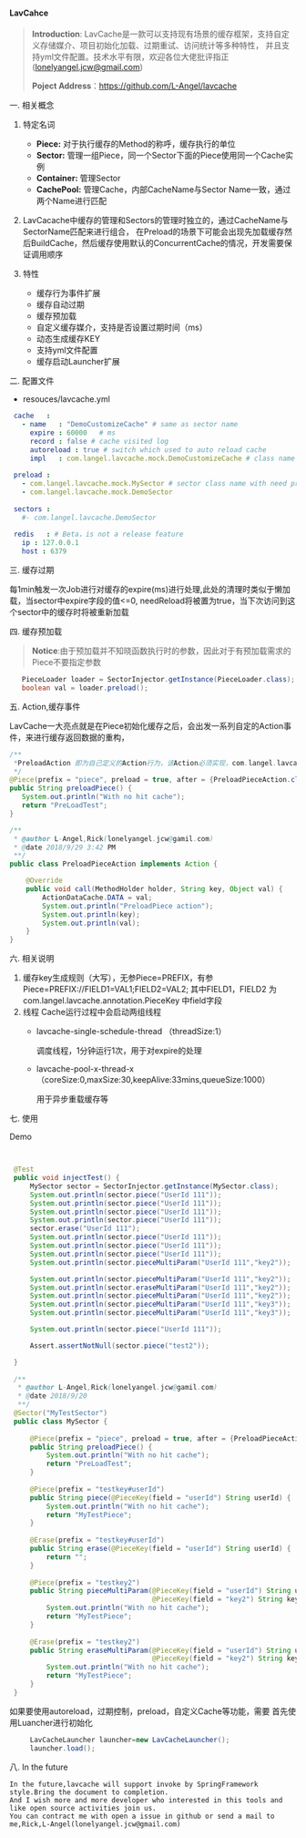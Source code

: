 #### LavCahce


> **Introduction**:  LavCache是一款可以支持现有场景的缓存框架，支持自定义存储媒介、项目初始化加载、过期重试、访问统计等多种特性，
> 并且支持yml文件配置。技术水平有限，欢迎各位大佬批评指正([lonelyangel.jcw@gmail.com](mailto:lonelyangel.jcw@gmail.com))
> 
> **Poject Address**：https://github.com/L-Angel/lavcache

一. 相关概念
  1. 特定名词
 
     - **Piece:** 对于执行缓存的Method的称呼，缓存执行的单位
     - **Sector:** 管理一组Piece，同一个Sector下面的Piece使用同一个Cache实例
     - **Container:** 管理Sector 
     - **CachePool:** 管理Cache，内部CacheName与Sector Name一致，通过两个Name进行匹配
  2. LavCacache中缓存的管理和Sectors的管理时独立的，通过CacheName与SectorName匹配来进行组合，
    在Preload的场景下可能会出现先加载缓存然后BuildCache，然后缓存使用默认的ConcurrentCache的情况，开发需要保证调用顺序
  3. 特性
     
     - 缓存行为事件扩展
     - 缓存自动过期
     - 缓存预加载
     - 自定义缓存媒介，支持是否设置过期时间（ms）
     - 动态生成缓存KEY
     - 支持yml文件配置
     - 缓存启动Launcher扩展
     
二. 配置文件
    
  * resouces/lavcache.yml
   ```yaml
    cache   :
      - name   : "DemoCustomizeCache" # same as sector name
        expire : 60000   # ms
        record : false # cache visited log
        autoreload : true # switch which used to auto reload cache
        impl   : com.langel.lavcache.mock.DemoCustomizeCache # class name with implement Cache interface.
    
    preload :
      - com.langel.lavcache.mock.MySector # sector class name with need preload
      - com.langel.lavcache.mock.DemoSector
    
    sectors :
      #- com.langel.lavcache.DemoSector
    
    redis   : # Beta，is not a release feature
      ip : 127.0.0.1
      host : 6379
   ```
  
三. 缓存过期

  每1min触发一次Job进行对缓存的expire(ms)进行处理,此处的清理时类似于懒加载，当sector中expire字段的值<=0,
  needReload将被置为true，当下次访问到这个sector中的缓存时将被重新加载  

四. 缓存预加载

   > **Notice**:由于预加载并不知晓函数执行时的参数，因此对于有预加载需求的Piece不要指定参数 
   
   ```java
      PieceLoader loader = SectorInjector.getInstance(PieceLoader.class);
      boolean val = loader.preload();
   ```
 
五. Action,缓存事件
    
   LavCache一大亮点就是在Piece初始化缓存之后，会出发一系列自定的Action事件，来进行缓存返回数据的重构，
   ```java
   /**
    *PreloadAction 即为自己定义的Action行为，该Action必须实现，com.langel.lavcache.action.Action接口 
    */
   @Piece(prefix = "piece", preload = true, after = {PreloadPieceAction.class})
   public String preloadPiece() {
      System.out.println("With no hit cache");
      return "PreLoadTest";
   }
   
   /**
    * @author L-Angel,Rick(lonelyangel.jcw@gamil.com)
    * @date 2018/9/29 3:42 PM
    **/
   public class PreloadPieceAction implements Action {
   
       @Override
       public void call(MethodHolder holder, String key, Object val) {
           ActionDataCache.DATA = val;
           System.out.println("PreloadPiece action");
           System.out.println(key);
           System.out.println(val);
       }
   }
   ```
六. 相关说明
   1. 缓存key生成规则（大写），无参Piece=PREFIX，有参Piece=PREFIX://FIELD1=VAL1;FIELD2=VAL2;
      其中FIELD1，FIELD2 为 com.langel.lavcache.annotation.PieceKey 中field字段
   2. 线程
      Cache运行过程中会启动两组线程
      - lavcache-single-schedule-thread （threadSize:1）
      
         调度线程，1分钟运行1次，用于对expire的处理
      
      - lavcache-pool-x-thread-x（coreSize:0,maxSize:30,keepAlive:33mins,queueSize:1000）
        
        用于异步重载缓存等
        
七. 使用
    
  Demo
   ```java
   
   
    @Test
    public void injectTest() {
        MySector sector = SectorInjector.getInstance(MySector.class);
        System.out.println(sector.piece("UserId 111"));
        System.out.println(sector.piece("UserId 111"));
        System.out.println(sector.piece("UserId 111"));
        System.out.println(sector.piece("UserId 111"));
        sector.erase("UserId 111");
        System.out.println(sector.piece("UserId 111"));
        System.out.println(sector.piece("UserId 111"));
        System.out.println(sector.piece("UserId 111"));
        System.out.println(sector.pieceMultiParam("UserId 111","key2"));

        System.out.println(sector.pieceMultiParam("UserId 111","key2"));
        System.out.println(sector.eraseMultiParam("UserId 111","key2"));
        System.out.println(sector.pieceMultiParam("UserId 111","key2"));
        System.out.println(sector.pieceMultiParam("UserId 111","key3"));
        System.out.println(sector.pieceMultiParam("UserId 111","key3"));

        System.out.println(sector.piece("UserId 111"));

        Assert.assertNotNull(sector.piece("test2"));

    }
    
    /**
     * @author L-Angel,Rick(lonelyangel.jcw@gamil.com)
     * @date 2018/9/20
     **/
    @Sector("MyTestSector")
    public class MySector {
    
        @Piece(prefix = "piece", preload = true, after = {PreloadPieceAction.class})
        public String preloadPiece() {
            System.out.println("With no hit cache");
            return "PreLoadTest";
        }
    
        @Piece(prefix = "testkey#userId")
        public String piece(@PieceKey(field = "userId") String userId) {
            System.out.println("With no hit cache");
            return "MyTestPiece";
        }
    
        @Erase(prefix = "testkey#userId")
        public String erase(@PieceKey(field = "userId") String userId) {
            return "";
        }
    
        @Piece(prefix = "testkey2")
        public String pieceMultiParam(@PieceKey(field = "userId") String userId,
                                      @PieceKey(field = "key2") String keys) {
            System.out.println("With no hit cache");
            return "MyTestPiece";
        }
    
        @Erase(prefix = "testkey2")
        public String eraseMultiParam(@PieceKey(field = "userId") String userId,
                                      @PieceKey(field = "key2") String keys) {
            System.out.println("With no hit cache");
            return "MyTestPiece";
        }
    }
   ```  
   如果要使用autoreload，过期控制，preload，自定义Cache等功能，需要
   首先使用Luancher进行初始化
   
   ```java
        LavCacheLauncher launcher=new LavCacheLauncher();
        launcher.load();
   ```
八. In the future

    In the future,lavcache will support invoke by SpringFramework style.Bring the document to completion.
    And I wish more and more developer who interested in this tools and like open source activities join us.
    You can contract me with open a issue in github or send a mail to me,Rick,L-Angel(lonelyangel.jcw@gmail.com)
     
 